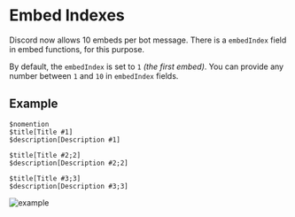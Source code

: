 # Embed Indexes
Discord now allows 10 embeds per bot message. There is a `embedIndex` field in embed functions, for this purpose.

By default, the `embedIndex` is set to `1` *(the first embed)*. You can provide any number between `1` and `10` in `embedIndex` fields.

## Example
```
$nomention
$title[Title #1]
$description[Description #1]

$title[Title #2;2]
$description[Description #2;2]

$title[Title #3;3]
$description[Description #3;3]
```

![example](https://user-images.githubusercontent.com/69215413/125877770-c2bbc30e-95f4-4859-9343-bce65ad633c5.png)
